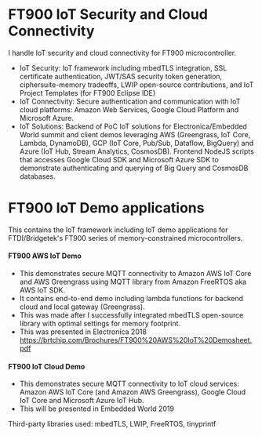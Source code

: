# FT900 IoT Security and Cloud Connectivity

I handle IoT security and cloud connectivity for FT900 microcontroller.

- IoT Security: IoT framework including mbedTLS integration, SSL certificate authentication, JWT/SAS security token generation, ciphersuite-memory tradeoffs, LWIP open-source contributions, and IoT Project Templates (for FT900 Eclipse IDE)
- IoT Connectivity: Secure authentication and communication with IoT cloud platforms: Amazon Web Services, Google Cloud Platform and Microsoft Azure.
- IoT Solutions: Backend of PoC IoT solutions for Electronica/Embedded World summit and client demos leveraging AWS (Greengrass, IoT Core, Lambda, DynamoDB), GCP (IoT Core, Pub/Sub, Dataflow, BigQuery) and Azure (IoT Hub, Stream Analytics, CosmosDB). Frontend NodeJS scripts that accesses Google Cloud SDK and Microsoft Azure SDK to demonstrate authenticating and querying of Big Query and CosmosDB databases.    


# FT900 IoT Demo applications

This contains the IoT framework including IoT demo applications for FTDI/Bridgetek's FT900 series of memory-constrained microcontrollers.

#### FT900 AWS IoT Demo
- This demonstrates secure MQTT connectivity to Amazon AWS IoT Core and AWS Greengrass using MQTT library from Amazon FreeRTOS aka AWS IoT SDK.
- It contains end-to-end demo including lambda functions for backend cloud and local gateway (Greengrass). 
- This was made after I successfully integrated mbedTLS open-source library with optimal settings for memory footprint.
- This was presented in Electronica 2018 https://brtchip.com/Brochures/FT900%20AWS%20IoT%20Demosheet.pdf

#### FT900 IoT Cloud Demo
- This demonstrates secure MQTT connectivity to IoT cloud services: Amazon AWS IoT Core (and Amazon AWS Greengrass), Google Cloud IoT Core and Microsoft Azure IoT Hub.
- This will be presented in Embedded World 2019

Third-party libraries used: mbedTLS, LWIP, FreeRTOS, tinyprintf
